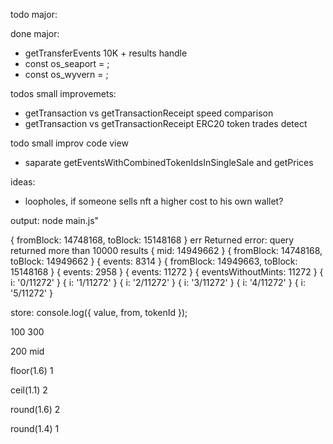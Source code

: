 
todo major:

done major:
* getTransferEvents 10K + results handle
* const os_seaport = ;
* const os_wyvern = ;

todos small improvemets:
* getTransaction vs getTransactionReceipt speed comparison
* getTransaction vs getTransactionReceipt ERC20 token trades detect

todo small improv code view
* saparate getEventsWithCombinedTokenIdsInSingleSale and getPrices

ideas:
* loopholes, if someone sells nft a higher cost to his own wallet?

output:
node main.js"

{ fromBlock: 14748168, toBlock: 15148168 }
err Returned error: query returned more than 10000 results
{ mid: 14949662 }
{ fromBlock: 14748168, toBlock: 14949662 }
{ events: 8314 }
{ fromBlock: 14949663, toBlock: 15148168 }
{ events: 2958 }
{ events: 11272 }
{ eventsWithoutMints: 11272 }
{ i: '0/11272' }
{ i: '1/11272' }
{ i: '2/11272' }
{ i: '3/11272' }
{ i: '4/11272' }
{ i: '5/11272' }

store:
console.log({ value, from, tokenId });

100 300

200 mid

floor(1.6)
1

ceil(1.1)
2

round(1.6)
2

round(1.4)
1